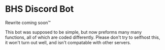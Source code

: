 # BHS Discord Bot
Rewrite coming soon™

This bot was supposed to be simple, but now preforms many many functions, all of which are coded differently.
Please don't try to selfhost this, it won't turn out well, and isn't compatable with other servers. 
